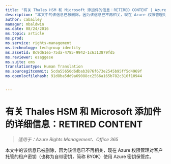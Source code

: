 ```yaml
---
title: "有关 Thales HSM 和 Microsoft 添加件的信息：RETIRED CONTENT | Azure RMS"
description: "本文中的该信息已被删除，因为该信息已不再相关，现在 Azure 权限管理对客户托管的租户密钥（也称为自带密钥，简称 BYOK）使用 Azure 密钥保管库。"
author: cabailey
manager: mbaldwin
ms.date: 08/24/2016
ms.topic: article
ms.prod: 
ms.service: rights-management
ms.technology: techgroup-identity
ms.assetid: 8c9d61e5-75da-4785-9942-1c6313879fd5
ms.reviewer: esaggese
ms.suite: ems
translationtype: Human Translation
ms.sourcegitcommit: 5cda55650d6dbab3876f673e2545b95ff5d4969f
ms.openlocfilehash: 91d8ba5dd9a69088cc2566a165b782c310f10944


---
```


# 有关 Thales HSM 和 Microsoft 添加件的详细信息：RETIRED CONTENT

>*适用于：Azure Rights Management、Office 365*

本文中的该信息已被删除，因为该信息已不再相关，现在 Azure 权限管理对客户托管的租户密钥（也称为自带密钥，简称 BYOK）使用 Azure 密钥保管库。 




<!--HONumber=Sep16_HO2-->


